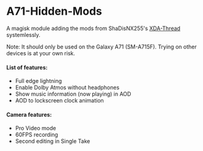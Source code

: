 # A71-Hidden-Mods
A magisk module adding the mods from ShaDisNX255's [XDA-Thread](https://forum.xda-developers.com/t/samsung-galaxy-a71-working-mods.4173295/) systemlessly.

Note: It should only be used on the Galaxy A71 (SM-A715F). Trying on other devices is at your own risk.

#### List of features:
- Full edge lightning
- Enable Dolby Atmos without headphones
- Show music information (now playing) in AOD
- AOD to lockscreen clock animation

#### Camera features:
- Pro Video mode
- 60FPS recording
- Second editing in Single Take
